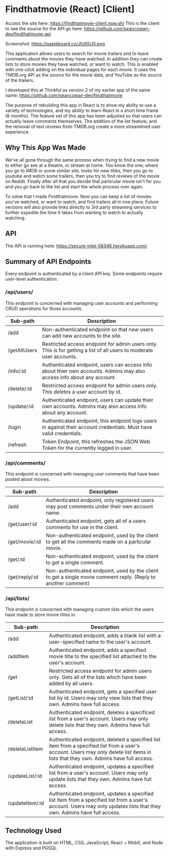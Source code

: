 # Findthatmovie (React) [Client]
Access the site here: https://findthatmovie-client.now.sh/
This is the client to see the source for the API go here: https://github.com/seancowan-dev/findthatmovie-api

Screenshot: https://pasteboard.co/Jfz65U0.png

This application allows users to search for movie trailers and to leave comments about the movies they have watched.  In addition they can create lists to store movies they have watched, or want to watch.  This is enabled with one-click adding on the individual pages for each movie.  It uses the TMDB.org API as the source for the movie data, and YouTube as the source of the trailers. 

I developed this at Thinkful as version 2 of my earlier app of the same name: https://github.com/seancowan-dev/findthatmovie

The purpose of rebuilding this app in React is to show my ability to use a variety of technologies, and my ability to learn React in a short time frame (6 months).  The feature set of this app has been adjusted so that users can actually leave comments themselves.  The addition of the list feature, and the removal of text reviews from TMDB.org create a more streamlined user experience.

## Why This App Was Made

We've all gone through the same process when trying to find a new movie to either go see at a theatre, or stream at home.  You know the one; where you go to IMDB or some similar site, looks for new titles, then you go to youtube and watch some trailers, then you try to find reviews of the movie on Reddit.  Finally after all that you decide that particular movie isn't for you and you go back to the list and start the whole process over again.

To solve that I made Findthatmovie.  Now you can keep a list of movies you've watched, or want to watch, and find trailers all in one place.  Future versions will also provide links directly to 3rd party streaming services to further expedite the time it takes from wanting to watch to actually watching.

## API

The API is running here: https://secure-inlet-58346.herokuapp.com/

## Summary of API Endpoints

Every endpoint is authenticated by a client API key.  Some endpoints require user-level authentication.

### /api/users/ 
This endpoint is concerned with managing user accounts and performing CRUD operations for those accounts.

| Sub-path | Description |
| ----------- | ----------- |
| /add | Non-authenticated endpoint so that new users can add new accounts to the site. |
| /getAllUsers | Restricted access endpoint for admin users only.  This is for getting a list of all users to moderate user accounts. |
| /info/:id | Authenticated endpoint, users can access info about thier own accounts.  Admins may also access info about any account. |
| /delete/:id | Restricted access endpoint for admin users only.  This *deletes* a user account by id. |
| /update/:id | Authenticated endpoint, users can update their own accounts.  Admins may also access info about any account. |
| /login | Authenticated endpoint, this endpoint logs users in against their account credentials.  Must have valid credentials. |
| /refresh | Token Endpoint, this refreshes the JSON Web Token for the currently logged in user. |

### /api/comments/
This endpoint is concerned with managing user comments that have been posted about movies.

| Sub-path | Description |
| ----------- | ----------- |
| /add | Authenticated endpoint, only registered users may post comments under their own account name. |
| /get/user/:id | Authenticated endpoint, gets all of a users comments for use in the client. |
| /get/movie/:id | Non-authenticated endpoint, used by the client to get all the comments made on a particular movie. |
| /get/:id | Non-authenticated endpoint, used by the client to get a single comment. |
| /get/reply/:id | Non-authenticated endpoint, used by the client to get a single movie comment reply. (Reply to another comment) |

### /api/lists/
This endpoint is concerned with managing custom lists which the users have made to store movie titles in.

| Sub-path | Description |
| ----------- | ----------- |
| /add | Authenticated endpoint, adds a blank list with a user-specified name to the user's account. |
| /addItem | Authenticated endpoint, adds a specified movie title to the specified list attached to the user's account. |
| /get | Restricted access endpoint for admin users only. Gets all of the lists which have been added by all users. |
| /getList/:id | Authenticated endpoint, gets a specified user list by id. Users may only view lists that they own.  Admins have full access. |
| /deleteList | Authenticated endpoint, deletes a specificed list from a user's account.  Users may only delete lists that they own.  Admins have full access. |
| /deleteListItem | Authenticated endpoint, deleted a specified list item from a specified list from a user's account.  Users may only delete list items in lists that they own.  Admins have full access. |
| /updateList/:id | Authenticated endpoint, updates a specified list from a user's account.  Users may only update lists that they own.  Admins have full access. |
| /updateItem/:id | Authenticated endpoint, updates a specified list item from a specified list from a user's account.  Users may only updates lists that they own. Admins have full access. |



## Technology Used

The application is built on HTML, CSS, JavaScript, React + MobX, and Node with Express and PGSQL
